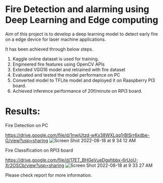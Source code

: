 # Fire Detection and alarming using Deep Learning and Edge computing

Aim of this project is to develop a deep learning model to detect early fire on a edge device for laser machine applications.

It has been achieved through below steps.
1. Kaggle online dataset is used for training.
2. Engineered fire features using OpenCV APIs
3. Extended VGG16 model and retrained with fire dataset
4. Evaluated and tested the model performance on PC
5. Converted model to TFLite model and deployed it on Raaspberry PI3 board.
6. Achieved inference performance of 20f/minute on RPi3 board.

# Results:
Fire Detection on PC

https://drive.google.com/file/d/1nwjUtzd-wKx38WXLqq1rBISrr6xdbe-G/view?usp=sharing
![Screen Shot 2022-08-18 at 9 34 12 AM](https://user-images.githubusercontent.com/32699857/185447840-624b25d7-75bd-424e-aaed-c70583828770.png)

Fire Classification on RPI3 board

https://drive.google.com/file/d/17ET_BHGeVueDgxhbbx-6rUoU-Xr2OSCb/view?usp=sharing
![Screen Shot 2022-08-18 at 9 33 27 AM](https://user-images.githubusercontent.com/32699857/185447907-d1203bb8-c102-4853-8f68-2793d028df0d.png)


Please check report for more information.


